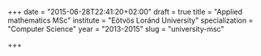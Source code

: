+++
date = "2015-06-28T22:41:20+02:00"
draft = true
title = "Applied mathematics MSc"
institute = "Eötvös Loránd University"
specialization = "Computer Science"
year = "2013-2015"
slug = "university-msc"

+++



